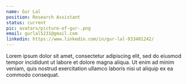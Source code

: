 ```yaml
---
name: Gur Lal
position: Research Assistant
status: current
pic: avatars/picture-of-gur-.png
email: gurlal5231@gmail.com
linkedin: https://www.linkedin.com/in/gur-lal-933401242/
---
```

Lorem ipsum dolor sit amet, consectetur adipiscing elit, sed do eiusmod tempor incididunt ut labore et dolore magna aliqua. Ut enim ad minim veniam, quis nostrud exercitation ullamco laboris nisi ut aliquip ex ea commodo consequat.